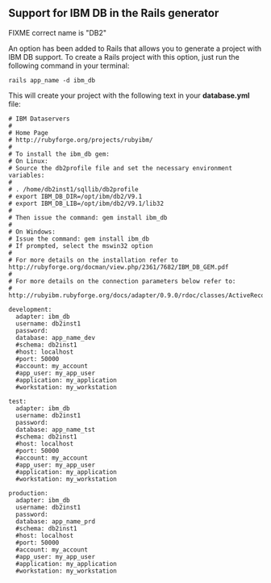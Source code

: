 ## Support for IBM DB in the Rails generator

FIXME correct name is "DB2"

An option has been added to Rails that allows you to generate a project with IBM DB support. To create a Rails project with this option, just run the following command in your terminal:

`rails app_name -d ibm_db`

This will create your project with the following text in your **database.yml** file:

	# IBM Dataservers
	#
	# Home Page
	# http://rubyforge.org/projects/rubyibm/
	#
	# To install the ibm_db gem:
	# On Linux:
	# Source the db2profile file and set the necessary environment variables:
	#
	# . /home/db2inst1/sqllib/db2profile
	# export IBM_DB_DIR=/opt/ibm/db2/V9.1
	# export IBM_DB_LIB=/opt/ibm/db2/V9.1/lib32
	#
	# Then issue the command: gem install ibm_db
	#
	# On Windows:
	# Issue the command: gem install ibm_db
	# If prompted, select the mswin32 option
	#
	# For more details on the installation refer to http://rubyforge.org/docman/view.php/2361/7682/IBM_DB_GEM.pdf
	#
	# For more details on the connection parameters below refer to:
	# http://rubyibm.rubyforge.org/docs/adapter/0.9.0/rdoc/classes/ActiveRecord/ConnectionAdapters/IBM_DBAdapter.html

	development:
	  adapter: ibm_db
	  username: db2inst1
	  password:
	  database: app_name_dev
	  #schema: db2inst1
	  #host: localhost
	  #port: 50000
	  #account: my_account
	  #app_user: my_app_user
	  #application: my_application
	  #workstation: my_workstation

	test:
	  adapter: ibm_db
	  username: db2inst1
	  password:
	  database: app_name_tst
	  #schema: db2inst1
	  #host: localhost
	  #port: 50000
	  #account: my_account
	  #app_user: my_app_user
	  #application: my_application
	  #workstation: my_workstation

	production:
	  adapter: ibm_db
	  username: db2inst1
	  password:
	  database: app_name_prd
	  #schema: db2inst1
	  #host: localhost
	  #port: 50000
	  #account: my_account
	  #app_user: my_app_user
	  #application: my_application
	  #workstation: my_workstation
